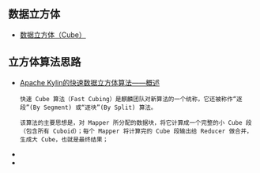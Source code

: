 ## 数据立方体
- [数据立方体（Cube）](https://www.cnblogs.com/sthinker/p/5965271.html)

## 立方体算法思路
- [Apache Kylin的快速数据立方体算法——概述](https://www.infoq.cn/article/apache-kylin-algorithm)
  ```
  快速 Cube 算法（Fast Cubing）是麒麟团队对新算法的一个统称，它还被称作“逐段”(By Segment) 或“逐块”(By Split) 算法。
  
  该算法的主要思想是，对 Mapper 所分配的数据块，将它计算成一个完整的小 Cube 段（包含所有 Cuboid）；每个 Mapper 将计算完的 Cube 段输出给 Reducer 做合并，生成大 Cube，也就是最终结果；
  ```
- []()
- []()